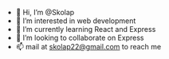 - 👋 Hi, I’m @Skolap
- 👀 I’m interested in web development
- 🌱 I’m currently learning React and Express
- 💞️ I’m looking to collaborate on Express
- 📫 mail at skolap22@gmail.com to reach me

<!---
Skolap/Skolap is a ✨ special ✨ repository because its `README.md` (this file) appears on your GitHub profile.
You can click the Preview link to take a look at your changes.
--->
